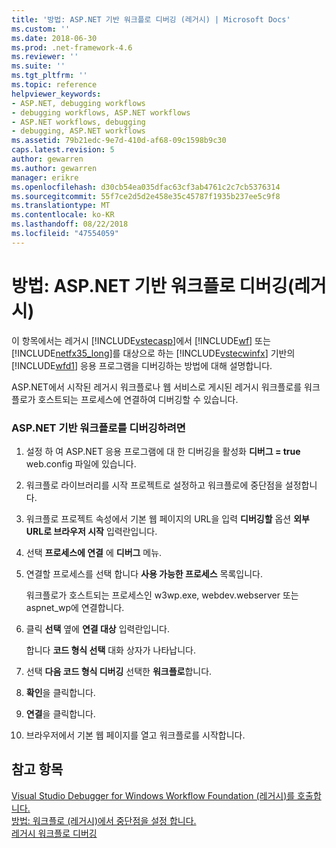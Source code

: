 ```yaml
---
title: '방법: ASP.NET 기반 워크플로 디버깅 (레거시) | Microsoft Docs'
ms.custom: ''
ms.date: 2018-06-30
ms.prod: .net-framework-4.6
ms.reviewer: ''
ms.suite: ''
ms.tgt_pltfrm: ''
ms.topic: reference
helpviewer_keywords:
- ASP.NET, debugging workflows
- debugging workflows, ASP.NET workflows
- ASP.NET workflows, debugging
- debugging, ASP.NET workflows
ms.assetid: 79b21edc-9e7d-410d-af68-09c1598b9c30
caps.latest.revision: 5
author: gewarren
ms.author: gewarren
manager: erikre
ms.openlocfilehash: d30cb54ea035dfac63cf3ab4761c2c7cb5376314
ms.sourcegitcommit: 55f7ce2d5d2e458e35c45787f1935b237ee5c9f8
ms.translationtype: MT
ms.contentlocale: ko-KR
ms.lasthandoff: 08/22/2018
ms.locfileid: "47554059"
---
```

# <a name="how-to-debug-aspnet-based-workflows-legacy"></a>방법: ASP.NET 기반 워크플로 디버깅(레거시)
이 항목에서는 레거시 [!INCLUDE[vstecasp](../includes/vstecasp-md.md)]에서 [!INCLUDE[wf](../includes/wf-md.md)] 또는 [!INCLUDE[netfx35_long](../includes/netfx35-long-md.md)]를 대상으로 하는 [!INCLUDE[vstecwinfx](../includes/vstecwinfx-md.md)] 기반의 [!INCLUDE[wfd1](../includes/wfd1-md.md)] 응용 프로그램을 디버깅하는 방법에 대해 설명합니다.  
  
 ASP.NET에서 시작된 레거시 워크플로나 웹 서비스로 게시된 레거시 워크플로를 워크플로가 호스트되는 프로세스에 연결하여 디버깅할 수 있습니다.  
  
### <a name="to-debug-an-aspnet-based-workflow"></a>ASP.NET 기반 워크플로를 디버깅하려면  
  
1.  설정 하 여 ASP.NET 응용 프로그램에 대 한 디버깅을 활성화 **디버그 = true** web.config 파일에 있습니다.  
  
2.  워크플로 라이브러리를 시작 프로젝트로 설정하고 워크플로에 중단점을 설정합니다.  
  
3.  워크플로 프로젝트 속성에서 기본 웹 페이지의 URL을 입력 **디버깅할** 옵션 **외부 URL로 브라우저 시작** 입력란입니다.  
  
4.  선택 **프로세스에 연결** 에 **디버그** 메뉴.  
  
5.  연결할 프로세스를 선택 합니다 **사용 가능한 프로세스** 목록입니다.  
  
     워크플로가 호스트되는 프로세스인 w3wp.exe, webdev.webserver 또는 aspnet_wp에 연결합니다.  
  
6.  클릭 **선택** 옆에 **연결 대상** 입력란입니다.  
  
     합니다 **코드 형식 선택** 대화 상자가 나타납니다.  
  
7.  선택 **다음 코드 형식 디버깅** 선택한 **워크플로**합니다.  
  
8.  **확인**을 클릭합니다.  
  
9. **연결**을 클릭합니다.  
  
10. 브라우저에서 기본 웹 페이지를 열고 워크플로를 시작합니다.  
  
## <a name="see-also"></a>참고 항목  
 [Visual Studio Debugger for Windows Workflow Foundation (레거시)를 호출합니다.](../workflow-designer/invoking-the-visual-studio-debugger-for-windows-workflow-foundation-legacy.md)   
 [방법: 워크플로 (레거시)에서 중단점을 설정 합니다.](../workflow-designer/how-to-set-breakpoints-in-workflows-legacy.md)   
 [레거시 워크플로 디버깅](../workflow-designer/debugging-legacy-workflows.md)